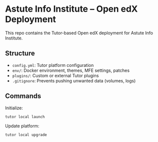 # Astute Info Institute – Open edX Deployment

This repo contains the Tutor-based Open edX deployment for Astute Info Institute.

## Structure

- `config.yml`: Tutor platform configuration
- `env/`: Docker environment, themes, MFE settings, patches
- `plugins/`: Custom or external Tutor plugins
- `.gitignore`: Prevents pushing unwanted data (volumes, logs)

## Commands

Initialize:
```bash
tutor local launch
```

Update platform:
```bash
tutor local upgrade
```


